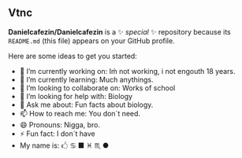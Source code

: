 ## Vtnc


**Danielcafezin/Danielcafezin** is a ✨ _special_ ✨ repository because its `README.md` (this file) appears on your GitHub profile.

Here are some ideas to get you started:

- 🔭 I’m currently working on: Iḿ not working, i not engouth 18 years.
- 🌱 I’m currently learning: Much anythings.
- 👯 I’m looking to collaborate on: Works of school
- 🤔 I’m looking for help with: Biology
- 💬 Ask me about: Fun facts about biology.
- 📫 How to reach me: You don´t need.
- 😄 Pronouns: Nigga, bro.
- ⚡ Fun fact: I don´t have
- My name is: 🖒 ♋︎ ■ ♓︎ ♏︎ ●
